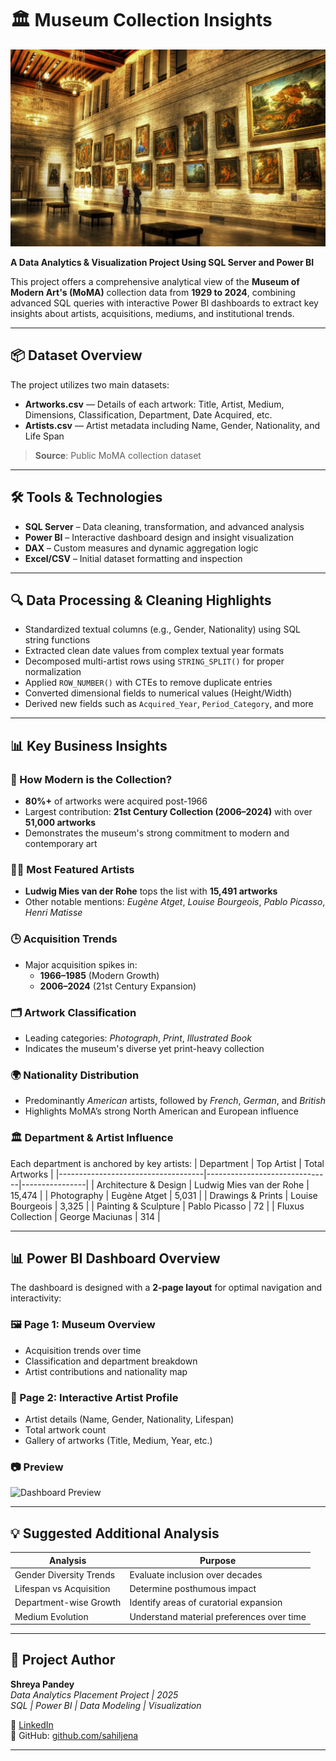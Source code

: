 # 🏛️ Museum Collection Insights
![Dashboard Preview](Datasets/wp2186239-museum-wallpapers.jpg)

**A Data Analytics & Visualization Project Using SQL Server and Power BI**

This project offers a comprehensive analytical view of the **Museum of Modern Art's (MoMA)** collection data from **1929 to 2024**, combining advanced SQL queries with interactive Power BI dashboards to extract key insights about artists, acquisitions, mediums, and institutional trends.

---

## 📦 Dataset Overview

The project utilizes two main datasets:

- **Artworks.csv** — Details of each artwork: Title, Artist, Medium, Dimensions, Classification, Department, Date Acquired, etc.
- **Artists.csv** — Artist metadata including Name, Gender, Nationality, and Life Span

> **Source**: Public MoMA collection dataset

---

## 🛠 Tools & Technologies

- **SQL Server** – Data cleaning, transformation, and advanced analysis
- **Power BI** – Interactive dashboard design and insight visualization
- **DAX** – Custom measures and dynamic aggregation logic
- **Excel/CSV** – Initial dataset formatting and inspection

---

## 🔍 Data Processing & Cleaning Highlights

- Standardized textual columns (e.g., Gender, Nationality) using SQL string functions
- Extracted clean date values from complex textual year formats
- Decomposed multi-artist rows using `STRING_SPLIT()` for proper normalization
- Applied `ROW_NUMBER()` with CTEs to remove duplicate entries
- Converted dimensional fields to numerical values (Height/Width)
- Derived new fields such as `Acquired_Year`, `Period_Category`, and more

---

## 📊 Key Business Insights

### 🎨 How Modern is the Collection?
- **80%+** of artworks were acquired post-1966
- Largest contribution: **21st Century Collection (2006–2024)** with over **51,000 artworks**
- Demonstrates the museum's strong commitment to modern and contemporary art

### 🧑‍🎨 Most Featured Artists
- **Ludwig Mies van der Rohe** tops the list with **15,491 artworks**
- Other notable mentions: *Eugène Atget*, *Louise Bourgeois*, *Pablo Picasso*, *Henri Matisse*

### 🕒 Acquisition Trends
- Major acquisition spikes in:
  - **1966–1985** (Modern Growth)
  - **2006–2024** (21st Century Expansion)

### 🗂️ Artwork Classification
- Leading categories: *Photograph*, *Print*, *Illustrated Book*
- Indicates the museum's diverse yet print-heavy collection

### 🌍 Nationality Distribution
- Predominantly *American* artists, followed by *French*, *German*, and *British*
- Highlights MoMA’s strong North American and European influence

### 🏛️ Department & Artist Influence
Each department is anchored by key artists:
| Department                         | Top Artist                   | Total Artworks |
|------------------------------------|-------------------------------|----------------|
| Architecture & Design              | Ludwig Mies van der Rohe      | 15,474         |
| Photography                        | Eugène Atget                  | 5,031          |
| Drawings & Prints                  | Louise Bourgeois              | 3,325          |
| Painting & Sculpture               | Pablo Picasso                 | 72             |
| Fluxus Collection                  | George Maciunas               | 314            |

---

## 📊 Power BI Dashboard Overview

The dashboard is designed with a **2-page layout** for optimal navigation and interactivity:

### 🖼️ Page 1: Museum Overview
- Acquisition trends over time
- Classification and department breakdown
- Artist contributions and nationality map

### 👤 Page 2: Interactive Artist Profile
- Artist details (Name, Gender, Nationality, Lifespan)
- Total artwork count
- Gallery of artworks (Title, Medium, Year, etc.)

### 📷 Preview

![Dashboard Preview](Datasets/Museum_Collection_Insights_page-0001.jpg)

---

## 💡 Suggested Additional Analysis

| Analysis | Purpose |
|---------|---------|
| Gender Diversity Trends | Evaluate inclusion over decades |
| Lifespan vs Acquisition | Determine posthumous impact |
| Department-wise Growth | Identify areas of curatorial expansion |
| Medium Evolution | Understand material preferences over time |

---

## 📌 Project Author

**Shreya Pandey**  
*Data Analytics Placement Project | 2025*  
*SQL | Power BI | Data Modeling | Visualization*

🔗 [LinkedIn](https://www.linkedin.com/in/your-profile)  
📁 GitHub: [github.com/sahiljena](https://github.com/shreya579/MoMA-ModernArt-Analytics)

---
